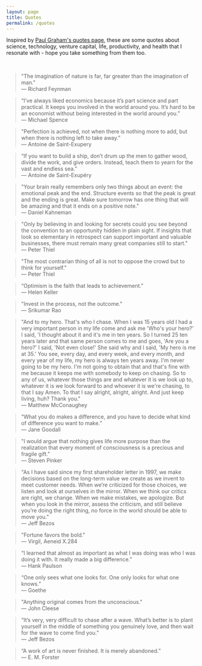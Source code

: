 ```yaml
---
layout: page
title: Quotes
permalink: /quotes
---
```



Inspired by [Paul Graham's quotes page](http://www.paulgraham.com/quo.html), these are some quotes about science, technology, venture capital, life, productivity, and health that I resonate with - hope you take something from them too.

<br>

> "The imagination of nature is far, far greater than the imagination of man."  <br />
> &mdash; Richard Feynman

> “I’ve always liked economics because it’s part science and part practical. It keeps you involved in the world around you. It’s hard to be an economist without being interested in the world around you.”  <br />
> &mdash; Michael Spence

> "Perfection is achieved, not when there is nothing more to add, but when there is nothing left to take away."  <br />
> &mdash; Antoine de Saint-Exupery

> “If you want to build a ship, don’t drum up the men to gather wood, divide the work, and give orders. Instead, teach them to yearn for the vast and endless sea.”  <br />
> &mdash; Antoine de Saint-Exupéry

> "Your brain really remembers only two things about an event: the emotional peak and the end. Structure events so that the peak is great and the ending is great. Make sure tomorrow has one thing that will be amazing and that it ends on a positive note."  <br />
> &mdash; Daniel Kahneman

> "Only by believing in and looking for secrets could you see beyond the convention to an opportunity hidden in plain sight. If insights that look so elementary in retrospect can support important and valuable businesses, there must remain many great companies still to start."  <br />
> &mdash; Peter Thiel

> "The most contrarian thing of all is not to oppose the crowd but to think for yourself."  <br />
> &mdash; Peter Thiel

> “Optimism is the faith that leads to achievement.”  <br />
> &mdash; Helen Keller

> "Invest in the process, not the outcome."  <br />
> &mdash; Srikumar Rao

> "And to my hero. That's who I chase. When I was 15 years old I had a very important person in my life come and ask me 'Who's your hero?' I said, 'I thought about it and it's me in ten years. So I turned 25 ten years later and that same person comes to me and goes, 'Are you a hero?' I said, 'Not even close!' She said why and I said, 'My hero is me at 35.' You see, every day, and every week, and every month, and every year of my life, my hero is always ten years away. I'm never going to be my hero. I'm not going to obtain that and that's fine with me because it keeps me with somebody to keep on chasing. So to any of us, whatever those things are and whatever it is we look up to, whatever it is we look forward to and whoever it is we're chasing, to that I say Amen. To that I say alright, alright, alright. And just keep living, huh? Thank you."  <br />
> &mdash; Matthew McConaughey

> “What you do makes a difference, and you have to decide what kind of difference you want to make.”  <br />
> &mdash; Jane Goodall

> "I would argue that nothing gives life more purpose than the realization that every moment of consciousness is a precious and fragile gift."  <br />
> &mdash; Steven Pinker

> "As I have said since my first shareholder letter in 1997, we make decisions based on the long-term value we create as we invent to meet customer needs. When we’re criticized for those choices, we listen and look at ourselves in the mirror. When we think our critics are right, we change. When we make mistakes, we apologize. But when you look in the mirror, assess the criticism, and still believe you’re doing the right thing, no force in the world should be able to move you."  <br />
> &mdash; Jeff Bezos

> "Fortune favors the bold."  <br />
> &mdash; Virgil, Aeneid X.284

> “I learned that almost as important as what I was doing was who I was doing it with. It really made a big difference.”  <br />
> &mdash; Hank Paulson

> “One only sees what one looks for. One only looks for what one knows.”  <br />
> &mdash; Goethe

> "Anything original comes from the unconscious."  <br />
> &mdash; John Cleese

> “It’s very, very difficult to chase after a wave. What’s better is to plant yourself in the middle of something you genuinely love, and then wait for the wave to come find you."  <br />
> &mdash; Jeff Bezos

> “A work of art is never finished. It is merely abandoned.”  <br />
> &mdash; E. M. Forster
